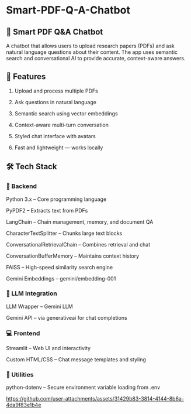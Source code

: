 # Smart-PDF-Q-A-Chatbot

## 🧠 Smart PDF Q&A Chatbot
A chatbot that allows users to upload research papers (PDFs) and ask natural language questions about their content. The app uses semantic search and conversational AI to provide accurate, context-aware answers.

## 🚀 Features
1) Upload and process multiple PDFs

2) Ask questions in natural language

3) Semantic search using vector embeddings

4) Context-aware multi-turn conversation

5) Styled chat interface with avatars

6) Fast and lightweight — works locally

## 🛠️ Tech Stack
### 🔧 Backend
Python 3.x – Core programming language

PyPDF2 – Extracts text from PDFs

LangChain – Chain management, memory, and document QA

CharacterTextSplitter – Chunks large text blocks

ConversationalRetrievalChain – Combines retrieval and chat

ConversationBufferMemory – Maintains context history

FAISS – High-speed similarity search engine

Gemini Embeddings – gemini/embedding-001

### 🤖 LLM Integration
LLM Wrapper – Gemini LLM

Gemini API – via generativeai for chat completions

### 💻 Frontend
Streamlit – Web UI and interactivity

Custom HTML/CSS – Chat message templates and styling

### 🔐 Utilities
python-dotenv – Secure environment variable loading from .env




https://github.com/user-attachments/assets/31429b83-3814-4144-8b6a-4da9f83e1b4e

